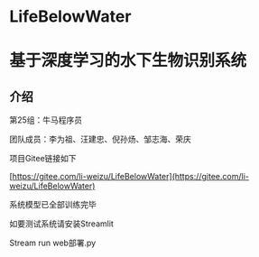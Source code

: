 # LifeBelowWater
# 基于深度学习的水下生物识别系统


## 介绍
第25组：牛马程序员

团队成员：李为祖、汪建忠、倪孙炀、邹志海、荣庆

项目Gitee链接如下

[https://gitee.com/li-weizu/LifeBelowWater](https://gitee.com/li-weizu/LifeBelowWater)




系统模型已全部训练完毕

如要测试系统请安装Streamlit

Stream run web部署.py



